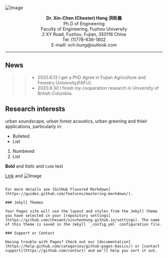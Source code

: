 ![Image](https://github.com/xinchenhong/xinchenhong.github.io/blob/master/1%E5%AF%B8.jpg)

<p align="center">
  <b>Dr. Xin-Chen (Chester) Hong  洪昕晨</b>
<br>
Ph.D of Engineering
<br>
Faculty of Engineering, Fuzhou University
<br>
2 XY Road, Fuzhou, Fujian, 350116 China
<br>
Tel: (1)778-636-1802
<br>
E-maill: xch.hung@outlook.com
</p>

****


## News
>>- 2020.6.13    I get a PhD dgree in Fujian Agriculture and Forestry University(FAFU).
>>- 2020.8.30    I finish my cooperation research in University of British Columbia.


## Research interests
urban soundscape, urban forest acoustics, urban greening and thieir applications, particularly in:


- Bulleted
- List

1. Numbered
2. List

**Bold** and _Italic_ and `Code` text

[Link](url) and ![Image](src)
```

For more details see [GitHub Flavored Markdown](https://guides.github.com/features/mastering-markdown/).

### Jekyll Themes

Your Pages site will use the layout and styles from the Jekyll theme you have selected in your [repository settings](https://github.com/chesant/xinchenhong.github.io/settings). The name of this theme is saved in the Jekyll `_config.yml` configuration file.

### Support or Contact

Having trouble with Pages? Check out our [documentation](https://help.github.com/categories/github-pages-basics/) or [contact support](https://github.com/contact) and we’ll help you sort it out.
